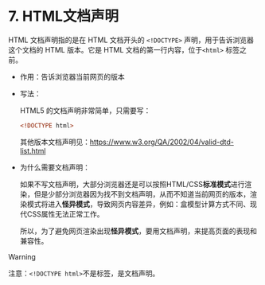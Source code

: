 # 7. HTML文档声明

HTML 文档声明指的是在 HTML 文档开头的 `<!DOCTYPE>` 声明，用于告诉浏览器这个文档的 HTML 版本。它是 HTML 文档的第一行内容，位于`<html>` 标签之前。

- 作用：告诉浏览器当前网页的版本

- 写法：

  HTML5 的文档声明非常简单，只需要写：

  ```html
  <!DOCTYPE html>
  ```

  其他版本文档声明见：https://www.w3.org/QA/2002/04/valid-dtd-list.html

- 为什么需要文档声明：

  如果不写文档声明，大部分浏览器还是可以按照HTML/CSS**标准模式**进行渲染，但是少部分浏览器因为找不到文档声明，从而不知道当前网页的版本，渲染模式将进入**怪异模式**，导致网页内容差异，例如：盒模型计算方式不同、现代CSS属性无法正常工作。

  所以，为了避免网页渲染出现**怪异模式**，要用文档声明，来提高页面的表现和兼容性。

> [!WARNING]
>
> 注意：`<!DOCTYPE html>`不是标签，是文档声明。
